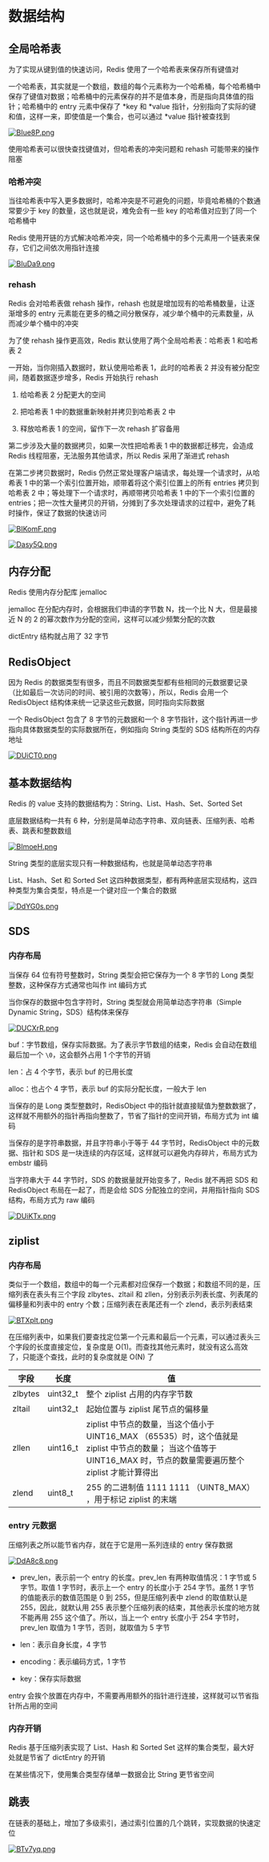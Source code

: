 # 数据结构

## 全局哈希表

为了实现从键到值的快速访问，Redis 使用了一个哈希表来保存所有键值对

一个哈希表，其实就是一个数组，数组的每个元素称为一个哈希桶，每个哈希桶中保存了键值对数据；哈希桶中的元素保存的并不是值本身，而是指向具体值的指针；哈希桶中的 entry 元素中保存了 *key 和 *value 指针，分别指向了实际的键和值，这样一来，即使值是一个集合，也可以通过 *value 指针被查找到

[![BIue8P.png](https://s1.ax1x.com/2020/11/07/BIue8P.png)](https://imgchr.com/i/BIue8P)

使用哈希表可以很快查找键值对，但哈希表的冲突问题和 rehash 可能带来的操作阻塞

### 哈希冲突

当往哈希表中写入更多数据时，哈希冲突是不可避免的问题，毕竟哈希桶的个数通常要少于 key 的数量，这也就是说，难免会有一些 key 的哈希值对应到了同一个哈希桶中

Redis 使用开链的方式解决哈希冲突，同一个哈希桶中的多个元素用一个链表来保存，它们之间依次用指针连接

[![BIuDa9.png](https://s1.ax1x.com/2020/11/07/BIuDa9.png)](https://imgchr.com/i/BIuDa9)

### rehash

Redis 会对哈希表做 rehash 操作，rehash 也就是增加现有的哈希桶数量，让逐渐增多的 entry 元素能在更多的桶之间分散保存，减少单个桶中的元素数量，从而减少单个桶中的冲突

为了使 rehash 操作更高效，Redis 默认使用了两个全局哈希表：哈希表 1 和哈希表 2

一开始，当你刚插入数据时，默认使用哈希表 1，此时的哈希表 2 并没有被分配空间，随着数据逐步增多，Redis 开始执行 rehash

1. 给哈希表 2 分配更大的空间

2. 把哈希表 1 中的数据重新映射并拷贝到哈希表 2 中

3. 释放哈希表 1 的空间，留作下一次 rehash 扩容备用

第二步涉及大量的数据拷贝，如果一次性把哈希表 1 中的数据都迁移完，会造成 Redis 线程阻塞，无法服务其他请求，所以 Redis 采用了渐进式 rehash

在第二步拷贝数据时，Redis 仍然正常处理客户端请求，每处理一个请求时，从哈希表 1 中的第一个索引位置开始，顺带着将这个索引位置上的所有 entries 拷贝到哈希表 2 中；等处理下一个请求时，再顺带拷贝哈希表 1 中的下一个索引位置的 entries；把一次性大量拷贝的开销，分摊到了多次处理请求的过程中，避免了耗时操作，保证了数据的快速访问

[![BIKomF.png](https://s1.ax1x.com/2020/11/07/BIKomF.png)](https://imgchr.com/i/BIKomF)

[![Dasy5Q.png](https://s3.ax1x.com/2020/11/25/Dasy5Q.png)](https://imgchr.com/i/Dasy5Q)

## 内存分配

Redis 使用内存分配库 jemalloc

jemalloc 在分配内存时，会根据我们申请的字节数 N，找一个比 N 大，但是最接近 N 的 2 的幂次数作为分配的空间，这样可以减少频繁分配的次数

dictEntry 结构就占用了 32 字节

## RedisObject

因为 Redis 的数据类型有很多，而且不同数据类型都有些相同的元数据要记录（比如最后一次访问的时间、被引用的次数等），所以，Redis 会用一个 RedisObject 结构体来统一记录这些元数据，同时指向实际数据

一个 RedisObject 包含了 8 字节的元数据和一个 8 字节指针，这个指针再进一步指向具体数据类型的实际数据所在，例如指向 String 类型的 SDS 结构所在的内存地址

[![DUiCT0.png](https://s3.ax1x.com/2020/11/24/DUiCT0.png)](https://imgchr.com/i/DUiCT0)

## 基本数据结构

Redis 的 value 支持的数据结构为：String、List、Hash、Set、Sorted Set

底层数据结构一共有 6 种，分别是简单动态字符串、双向链表、压缩列表、哈希表、跳表和整数数组

[![BImoeH.png](https://s1.ax1x.com/2020/11/07/BImoeH.png)](https://imgchr.com/i/BImoeH)

String 类型的底层实现只有一种数据结构，也就是简单动态字符串

List、Hash、Set 和 Sorted Set 这四种数据类型，都有两种底层实现结构，这四种类型为集合类型，特点是一个键对应一个集合的数据

[![DdYG0s.png](https://s3.ax1x.com/2020/11/25/DdYG0s.png)](https://imgchr.com/i/DdYG0s)

## SDS

### 内存布局

当保存 64 位有符号整数时，String 类型会把它保存为一个 8 字节的 Long 类型整数，这种保存方式通常也叫作 int 编码方式

当你保存的数据中包含字符时，String 类型就会用简单动态字符串（Simple Dynamic String，SDS）结构体来保存

[![DUCXrR.png](https://s3.ax1x.com/2020/11/24/DUCXrR.png)](https://imgchr.com/i/DUCXrR)

buf：字节数组，保存实际数据。为了表示字节数组的结束，Redis 会自动在数组最后加一个 `\0`，这会额外占用 1 个字节的开销

len：占 4 个字节，表示 buf 的已用长度

alloc：也占个 4 字节，表示 buf 的实际分配长度，一般大于 len

当保存的是 Long 类型整数时，RedisObject 中的指针就直接赋值为整数数据了，这样就不用额外的指针再指向整数了，节省了指针的空间开销，布局方式为 int 编码

当保存的是字符串数据，并且字符串小于等于 44 字节时，RedisObject 中的元数据、指针和 SDS 是一块连续的内存区域，这样就可以避免内存碎片，布局方式为 embstr 编码

当字符串大于 44 字节时，SDS 的数据量就开始变多了，Redis 就不再把 SDS 和 RedisObject 布局在一起了，而是会给 SDS 分配独立的空间，并用指针指向 SDS 结构，布局方式为 raw 编码

[![DUiKTx.png](https://s3.ax1x.com/2020/11/24/DUiKTx.png)](https://imgchr.com/i/DUiKTx)

## ziplist

### 内存布局

类似于一个数组，数组中的每一个元素都对应保存一个数据；和数组不同的是，压缩列表在表头有三个字段 zlbytes、zltail 和 zllen，分别表示列表长度、列表尾的偏移量和列表中的 entry 个数；压缩列表在表尾还有一个 zlend，表示列表结束

[![BTXplt.png](https://s1.ax1x.com/2020/11/09/BTXplt.png)](https://imgchr.com/i/BTXplt)

在压缩列表中，如果我们要查找定位第一个元素和最后一个元素，可以通过表头三个字段的长度直接定位，复杂度是 O(1)。而查找其他元素时，就没有这么高效了，只能逐个查找，此时的复杂度就是 O(N) 了

|字段|长度|值
|-|-|-|
zlbytes|uint32_t|整个 ziplist 占用的内存字节数
zltail|uint32_t|起始位置与 ziplist 尾节点的偏移量
zllen|uint16_t|ziplist 中节点的数量，当这个值小于 UINT16_MAX （65535）时，这个值就是 ziplist 中节点的数量； 当这个值等于 UINT16_MAX 时，节点的数量需要遍历整个 ziplist 才能计算得出
zlend|uint8_t|255 的二进制值 1111 1111 （UINT8_MAX） ，用于标记 ziplist 的末端

### entry 元数据

压缩列表之所以能节省内存，就在于它是用一系列连续的 entry 保存数据

[![DdA8c8.png](https://s3.ax1x.com/2020/11/25/DdA8c8.png)](https://imgchr.com/i/DdA8c8)

- prev_len，表示前一个 entry 的长度。prev_len 有两种取值情况：1 字节或 5 字节。取值 1 字节时，表示上一个 entry 的长度小于 254 字节。虽然 1 字节的值能表示的数值范围是 0 到 255，但是压缩列表中 zlend 的取值默认是 255，因此，就默认用 255 表示整个压缩列表的结束，其他表示长度的地方就不能再用 255 这个值了。所以，当上一个 entry 长度小于 254 字节时，prev_len 取值为 1 字节，否则，就取值为 5 字节

- len：表示自身长度，4 字节

- encoding：表示编码方式，1 字节

- key：保存实际数据

entry 会挨个放置在内存中，不需要再用额外的指针进行连接，这样就可以节省指针所占用的空间

### 内存开销

Redis 基于压缩列表实现了 List、Hash 和 Sorted Set 这样的集合类型，最大好处就是节省了 dictEntry 的开销

在某些情况下，使用集合类型存储单一数据会比 String 更节省空间

## 跳表

在链表的基础上，增加了多级索引，通过索引位置的几个跳转，实现数据的快速定位

[![BTv7yq.png](https://s1.ax1x.com/2020/11/09/BTv7yq.png)](https://imgchr.com/i/BTv7yq)